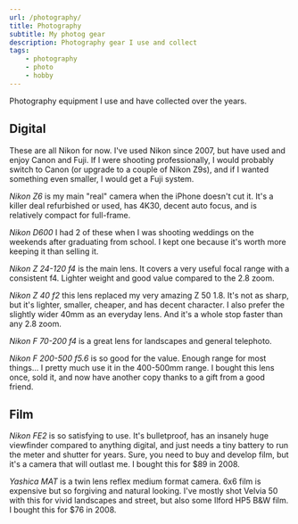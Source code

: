```yaml
---
url: /photography/
title: Photography
subtitle: My photog gear
description: Photography gear I use and collect
tags:
    - photography
    - photo
    - hobby
---
```


Photography equipment I use and have collected over the years. 

<section>

## Digital

These are all Nikon for now. I've used Nikon since 2007, but have used and enjoy Canon and Fuji. If I were shooting professionally, I would probably switch to Canon (or upgrade to a couple of Nikon Z9s), and if I wanted something even smaller, I would get a Fuji system. 

_Nikon Z6_ is my main "real" camera when the iPhone doesn't cut it. It's a killer deal refurbished or used, has 4K30, decent auto focus, and is relatively compact for full-frame. 

_Nikon D600_ I had 2 of these when I was shooting weddings on the weekends after graduating from school. I kept one because it's worth more keeping it than selling it. 

_Nikon Z 24-120 f4_ is the main lens. It covers a very useful focal range with a consistent f4. Lighter weight and good value compared to the 2.8 zoom. 

_Nikon Z 40 f2_ this lens replaced my very amazing Z 50 1.8. It's not as sharp, but it's lighter, smaller, cheaper, and has decent character. I also prefer the slightly wider 40mm as an everyday lens. And it's a whole stop faster than any 2.8 zoom. 

_Nikon F 70-200 f4_ is a great lens for landscapes and general telephoto. 

_Nikon F 200-500 f5.6_ is so good for the value. Enough range for most things... I pretty much use it in the 400-500mm range. I bought this lens once, sold it, and now have another copy thanks to a gift from a good friend. 

</section><section>

## Film

_Nikon FE2_ is so satisfying to use. It's bulletproof, has an insanely huge viewfinder compared to anything digital, and just needs a tiny battery to run the meter and shutter for years. Sure, you need to buy and develop film, but it's a camera that will outlast me. I bought this for $89 in 2008. 

_Yashica MAT_ is a twin lens reflex medium format camera. 6x6 film is expensive but so forgiving and natural looking. I've mostly shot Velvia 50 with this for vivid landscapes and street, but also some Ilford HP5 B&W film.  I bought this for $76 in 2008. 

</section>